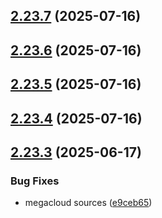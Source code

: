 ## [2.23.7](https://github.com/ghoshRitesh12/aniwatch/compare/v2.23.6...v2.23.7) (2025-07-16)



## [2.23.6](https://github.com/ghoshRitesh12/aniwatch/compare/v2.23.5...v2.23.6) (2025-07-16)



## [2.23.5](https://github.com/ghoshRitesh12/aniwatch/compare/v2.23.4...v2.23.5) (2025-07-16)



## [2.23.4](https://github.com/ghoshRitesh12/aniwatch/compare/v2.23.3...v2.23.4) (2025-07-16)



## [2.23.3](https://github.com/ghoshRitesh12/aniwatch/compare/v2.23.2...v2.23.3) (2025-06-17)


### Bug Fixes

* megacloud sources ([e9ceb65](https://github.com/ghoshRitesh12/aniwatch/commit/e9ceb65a359ce272ae974c25e7071ffa2d25a0fe))



